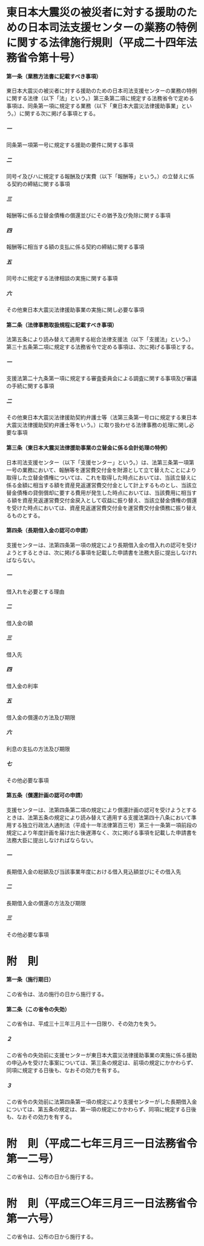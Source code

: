 # 東日本大震災の被災者に対する援助のための日本司法支援センターの業務の特例に関する法律施行規則（平成二十四年法務省令第十号）
#### 第一条（業務方法書に記載すべき事項）
東日本大震災の被災者に対する援助のための日本司法支援センターの業務の特例に関する法律（以下「法」という。）第三条第二項に規定する法務省令で定める事項は、同条第一項に規定する業務（以下「東日本大震災法律援助事業」という。）に関する次に掲げる事項とする。
##### 一
同条第一項第一号に規定する援助の要件に関する事項
##### 二
同号イ及びハに規定する報酬及び実費（以下「報酬等」という。）の立替えに係る契約の締結に関する事項
##### 三
報酬等に係る立替金債権の償還並びにその猶予及び免除に関する事項
##### 四
報酬等に相当する額の支払に係る契約の締結に関する事項
##### 五
同号ホに規定する法律相談の実施に関する事項
##### 六
その他東日本大震災法律援助事業の実施に関し必要な事項
#### 第二条（法律事務取扱規程に記載すべき事項）
法第五条により読み替えて適用する総合法律支援法（以下「支援法」という。）第三十五条第二項に規定する法務省令で定める事項は、次に掲げる事項とする。
##### 一
支援法第二十九条第一項に規定する審査委員会による調査に関する事項及び審議の手続に関する事項
##### 二
その他東日本大震災法律援助契約弁護士等（法第三条第一号ロに規定する東日本大震災法律援助契約弁護士等をいう。）に取り扱わせる法律事務の処理に関し必要な事項
#### 第三条（東日本大震災法律援助事業の立替金に係る会計処理の特例）
日本司法支援センター（以下「支援センター」という。）は、法第三条第一項第一号の業務において、報酬等を運営費交付金を財源として立て替えたことにより取得した立替金債権については、これを取得した時点においては、当該立替えに係る金額に相当する額を資産見返運営費交付金として計上するものとし、当該立替金債権の貸倒償却に要する費用が発生した時点においては、当該費用に相当する額を資産見返運営費交付金戻入として収益に振り替え、当該立替金債権の償還を受けた時点においては、資産見返運営費交付金を運営費交付金債務に振り替えるものとする。
#### 第四条（長期借入金の認可の申請）
支援センターは、法第四条第一項の規定により長期借入金の借入れの認可を受けようとするときは、次に掲げる事項を記載した申請書を法務大臣に提出しなければならない。
##### 一
借入れを必要とする理由
##### 二
借入金の額
##### 三
借入先
##### 四
借入金の利率
##### 五
借入金の償還の方法及び期限
##### 六
利息の支払の方法及び期限
##### 七
その他必要な事項
#### 第五条（償還計画の認可の申請）
支援センターは、法第四条第二項の規定により償還計画の認可を受けようとするときは、法第五条の規定により読み替えて適用する支援法第四十八条において準用する独立行政法人通則法（平成十一年法律第百三号）第三十一条第一項前段の規定により年度計画を届け出た後遅滞なく、次に掲げる事項を記載した申請書を法務大臣に提出しなければならない。
##### 一
長期借入金の総額及び当該事業年度における借入見込額並びにその借入先
##### 二
長期借入金の償還の方法及び期限
##### 三
その他必要な事項
# 附　則
#### 第一条（施行期日）
この省令は、法の施行の日から施行する。
#### 第二条（この省令の失効）
この省令は、平成三十三年三月三十一日限り、その効力を失う。
##### ２
この省令の失効前に支援センターが東日本大震災法律援助事業の実施に係る援助の申込みを受けた事案については、第三条の規定は、前項の規定にかかわらず、同項に規定する日後も、なおその効力を有する。
##### ３
この省令の失効前に法第四条第一項の規定により支援センターがした長期借入金については、第五条の規定は、第一項の規定にかかわらず、同項に規定する日後も、なおその効力を有する。
# 附　則（平成二七年三月三一日法務省令第一二号）
この省令は、公布の日から施行する。
# 附　則（平成三〇年三月三一日法務省令第一六号）
この省令は、公布の日から施行する。
